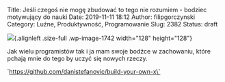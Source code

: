 Title: Jeśli czegoś nie mogę zbudować to tego nie rozumiem - bodziec motywujący do nauki
Date: 2019-11-11 18:12
Author: filipgorczynski
Category: Luźne, Produktywność, Programowanie
Slug: 2382
Status: draft

![](https://filipgorczynski.files.wordpress.com/2018/03/octocat.png){.alignleft .size-full .wp-image-1742 width="128" height="128"}

Jak wielu programistów tak i ja mam swoje bodźce w zachowaniu, które pchają mnie do tego by uczyć się nowych rzeczy.

\`https://github.com/danistefanovic/build-your-own-x\`
